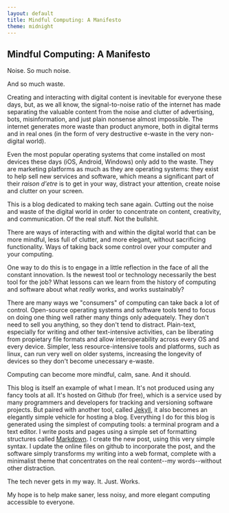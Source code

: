 ```yaml
---
layout: default
title: Mindful Computing: A Manifesto
theme: midnight
---
```


## Mindful Computing: A Manifesto

Noise. So much noise. 

And so much waste.

Creating and interacting with digital content is inevitable for everyone these days, but, as we all know, the signal-to-noise ratio of the internet has made separating the valuable content from the noise and clutter of advertising, bots, misinformation, and just plain nonsense almost impossible. The internet generates more waste than product anymore, both in digital terms and in real ones (in the form of very destructive e-waste in the very non-digital world).

Even the most popular operating systems that come installed on most devices these days (iOS, Android, Windows) only add to the waste. They are marketing platforms as much as they are operating systems: they exist to help sell new services and software, which means a significant part of their *raison d'etre* is to get in your way, distract your attention, create noise and clutter on your screen.

This is a blog dedicated to making tech sane again. Cutting out the noise and waste of the digital world in order to concentrate on content, creativity, and communication. Of the real stuff. Not the bullshit.

There are ways of interacting with and within the digital world that can be more mindful, less full of clutter, and more elegant, without sacrificing functionality. Ways of taking back some control over your computer and your computing.

One way to do this is to engage in a little reflection in the face of all the constant innovation. Is the newest tool or technology necessarily the best tool for the job? What lessons can we learn from the history of computing and software about what *really* works, and works sustainably?

There are many ways we "consumers" of computing can take back a lot of control. Open-source operating systems and software tools tend to focus on doing one thing well rather many things only adequately. They don't need to sell you anything, so they don't tend to distract. Plain-text, especially for writing and other text-intensive activities, can be liberating from propietary file formats and allow interoperability across every OS and every device. Simpler, less resource-intensive tools and platforms, such as linux, can run very well on older systems, increasing the longevity of devices so they don't become unecessary e-waste.

Computing can become more mindful, calm, sane. And it should.

This blog is itself an example of what I mean. It's not produced using any fancy tools at all. It's hosted on Github (for free), which is a service used by many programmers and developers for tracking and versioning software projects. But paired with another tool, called [Jekyll](https://jekyllrb.com/), it also becomes an elegantly simple vehicle for hosting a blog. Everything I do for this blog is generated using the simplest of computing tools: a terminal program and a text editor. I write posts and pages using a simple set of formatting structures called [Markdown](https://daringfireball.net/projects/markdown/syntax). I create the new post, using this very simple syntax. I update the online files on github to incorporate the post, and the software simply transforms my writing into a web format, complete with a minimalist theme that concentrates on the real content--my words--without other distraction.

The tech never gets in my way. It. Just. Works.

My hope is to help make saner, less noisy, and more elegant computing accessible to everyone.




